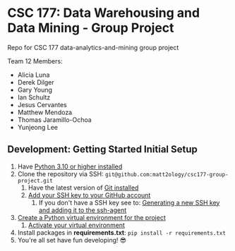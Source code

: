 # CSC 177: Data Warehousing and Data Mining - Group Project

Repo for CSC 177 data-analytics-and-mining group project

Team 12 Members:

- Alicia Luna
- Derek Dilger
- Gary Young
- Ian Schultz
- Jesus Cervantes
- Matthew Mendoza
- Thomas Jaramillo-Ochoa
- Yunjeong Lee

## Development: Getting Started Initial Setup

1. Have [Python 3.10 or higher installed](https://www.python.org/downloads/)
2. Clone the repository via SSH:
   `git@github.com:matt2ology/csc177-group-project.git`
   1. Have the latest version of [Git installed](https://git-scm.com/downloads)
   2. [Add your SSH key to your GitHub account](https://docs.github.com/en/authentication/connecting-to-github-with-ssh/adding-a-new-ssh-key-to-your-github-account)
      1. If you don't have a SSH key see to:
         [Generating a new SSH key and adding it to the ssh-agent](https://docs.github.com/en/authentication/connecting-to-github-with-ssh/generating-a-new-ssh-key-and-adding-it-to-the-ssh-agent)
3. [Create a Python virtual environment for the project](https://docs.python.org/3/library/venv.html)
   1. [Activate your virtual environment](https://docs.python.org/3/library/venv.html#how-venvs-work)
4. Install packages in **requirements.txt**: `pip install -r requirements.txt`
5. You're all set have fun developing! 😎
